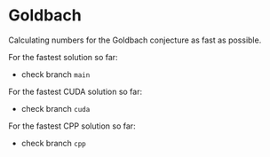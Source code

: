 # Goldbach
Calculating numbers for the Goldbach conjecture as fast as possible.

For the fastest solution so far:
- check branch `main`

For the fastest CUDA solution so far:
- check branch `cuda`

For the fastest CPP solution so far:
- check branch `cpp`

